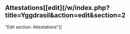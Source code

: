 ## Attestations[[edit](/w/index.php?title=Yggdrasil&action=edit&section=2
"Edit section: Attestations")]
